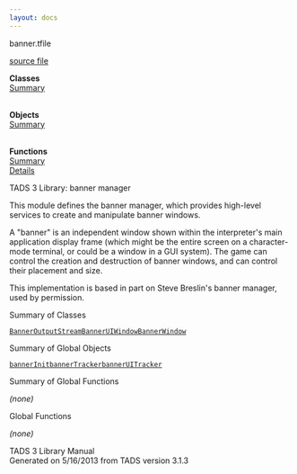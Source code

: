 ```yaml
---
layout: docs
---
```

<span class="title">banner.t</span><span class="type">file</span>

[source file](../source/banner.t.html)

**Classes**  
[Summary](#_ClassSummary_)  
 

**Objects**  
[Summary](#_ObjectSummary_)  
 

**Functions**  
[Summary](#_FunctionSummary_)  
[Details](#_Functions_)

<div class="fdesc">

TADS 3 Library: banner manager

This module defines the banner manager, which provides high-level
services to create and manipulate banner windows.

A "banner" is an independent window shown within the interpreter's main
application display frame (which might be the entire screen on a
character-mode terminal, or could be a window in a GUI system). The game
can control the creation and destruction of banner windows, and can
control their placement and size.

This implementation is based in part on Steve Breslin's banner manager,
used by permission.

</div>

<span id="_ClassSummary_"></span>

<div class="mjhd">

<span class="hdln">Summary of Classes</span>  

</div>

[`BannerOutputStream`](../object/BannerOutputStream.html)[`BannerUIWindow`](../object/BannerUIWindow.html)[`BannerWindow`](../object/BannerWindow.html)
<span id="_ObjectSummary_"></span>

<div class="mjhd">

<span class="hdln">Summary of Global Objects</span>  

</div>

[`bannerInit`](../object/bannerInit.html)[`bannerTracker`](../object/bannerTracker.html)[`bannerUITracker`](../object/bannerUITracker.html)
<span id="FunctionSummary_"></span>

<div class="mjhd">

<span class="hdln">Summary of Global Functions</span>  

</div>

*(none)* <span id="_Functions_"></span>

<div class="mjhd">

<span class="hdln">Global Functions</span>  

</div>

*(none)*

<div class="ftr">

TADS 3 Library Manual  
Generated on 5/16/2013 from TADS version 3.1.3

</div>
